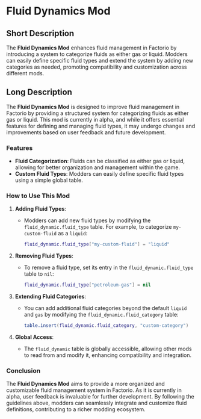 # Fluid Dynamics Mod

## Short Description

The **Fluid Dynamics Mod** enhances fluid management in Factorio by introducing a system to categorize fluids as either gas or liquid. Modders can easily define specific fluid types and extend the system by adding new categories as needed, promoting compatibility and customization across different mods.

## Long Description

The **Fluid Dynamics Mod** is designed to improve fluid management in Factorio by providing a structured system for categorizing fluids as either gas or liquid. This mod is currently in alpha, and while it offers essential features for defining and managing fluid types, it may undergo changes and improvements based on user feedback and future development.

### Features

- **Fluid Categorization**: Fluids can be classified as either gas or liquid, allowing for better organization and management within the game.
- **Custom Fluid Types**: Modders can easily define specific fluid types using a simple global table.

### How to Use This Mod

1. **Adding Fluid Types**:
   - Modders can add new fluid types by modifying the `fluid_dynamic.fluid_type` table. For example, to categorize `my-custom-fluid` as a `liquid`:
     ```lua
     fluid_dynamic.fluid_type["my-custom-fluid"] = "liquid"
     ```

2. **Removing Fluid Types**:
   - To remove a fluid type, set its entry in the `fluid_dynamic.fluid_type` table to `nil`:
     ```lua
     fluid_dynamic.fluid_type["petroleum-gas"] = nil
     ```

3. **Extending Fluid Categories**:
   - You can add additional fluid categories beyond the default `liquid` and `gas` by modifying the `fluid_dynamic.fluid_category` table:
     ```lua
     table.insert(fluid_dynamic.fluid_category, "custom-category")
     ```

4. **Global Access**:
   - The `fluid_dynamic` table is globally accessible, allowing other mods to read from and modify it, enhancing compatibility and integration.

### Conclusion

The **Fluid Dynamics Mod** aims to provide a more organized and customizable fluid management system in Factorio. As it is currently in alpha, user feedback is invaluable for further development. By following the guidelines above, modders can seamlessly integrate and customize fluid definitions, contributing to a richer modding ecosystem.
